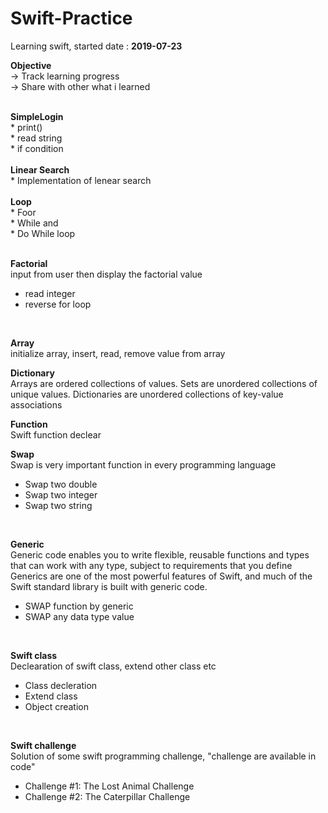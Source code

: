 # Swift-Practice
Learning swift, started date : <b>2019-07-23</b>

<b>Objective</b> </br>
-> Track learning progress </br>
-> Share with other what i learned

</br>
<b>SimpleLogin</b> </br>
* print() </br>
* read string</br>
* if condition
</br>

</br>
<b>Linear Search</b> </br>
* Implementation of lenear search
</br>

</br>
<b>Loop</b> </br>
* Foor </br>
* While and</br>
* Do While loop
</br></br>


<b>Factorial</b> </br>
input from user then display the factorial value
</br>
* read integer</br>
* reverse for loop
</br>

<b>Array</b> </br>
initialize array, insert, read, remove value from array
</br>

<b>Dictionary</b> </br>
Arrays are ordered collections of values. 
Sets are unordered collections of unique values.
Dictionaries are unordered collections of key-value associations
</br>

<b>Function</b> </br>
Swift function declear
</br>

<b>Swap</b> </br>
Swap is very important function in every programming language
</br>
* Swap two double  </br>
* Swap two integer </br>
* Swap two string  </br>
</br>

<b>Generic</b> </br>
Generic code enables you to write flexible, reusable functions and types that can work with any type, 
subject to requirements that you define
Generics are one of the most powerful features of Swift, and much of the Swift standard library is built with generic code.
</br>
* SWAP function by generic </br>
* SWAP any data type value </br>
</br>

<b>Swift class</b> </br>
Declearation of swift class, extend other class etc
</br>
* Class decleration </br>
* Extend class </br>
* Object creation </br>
</br>

<b>Swift challenge</b> </br>
Solution of some swift programming challenge, "challenge are available in code"
</br>

* Challenge #1: The Lost Animal Challenge</br>
* Challenge #2: The Caterpillar Challenge</br>
</br>
